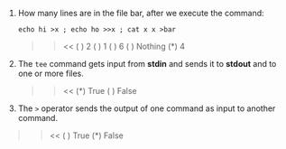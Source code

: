 
1. How many lines are in the file bar, after we execute the command:

   `echo hi >x ; echo ho >>x ; cat x x >bar`

   >><<
   ( ) 2
   ( ) 1
   ( ) 6
   ( ) Nothing
   (*) 4

2. The `tee` command gets input from **stdin** and sends it to
   **stdout** and to one or more files.

   >><<
   (*) True
   ( ) False

3) The `>` operator sends the output of one command as input to another command.

>><<
( ) True
(*) False

